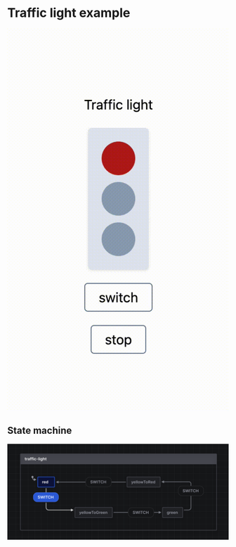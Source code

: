 # Traffic light example

![traffic light](./traffic-light.gif)

## State machine

![state machine](./state-machine.png)
